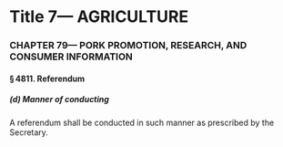 
# Title 7— AGRICULTURE
### CHAPTER 79— PORK PROMOTION, RESEARCH, AND CONSUMER INFORMATION
#### § 4811. Referendum
##### (d) Manner of conducting

A referendum shall be conducted in such manner as prescribed by the Secretary.
